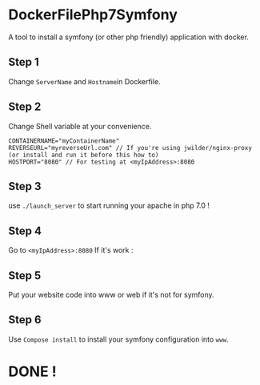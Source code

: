 # DockerFilePhp7Symfony
A tool to install a symfony (or other php friendly) application with docker.

## Step 1
Change `ServerName` and `Hostname`in Dockerfile.

## Step 2
Change Shell variable at your convenience. 
```
CONTAINERNAME="myContainerName"
REVERSEURL="myreverseUrl.com" // If you're using jwilder/nginx-proxy (or install and run it before this how to)
HOSTPORT="8080" // For testing at <myIpAddress>:8080
```

## Step 3
use `./launch_server` to start running your apache in php 7.0 !

## Step 4
Go to `<myIpAddress>:8080`
If it's work :

## Step 5
Put your website code into www or web if it's not for symfony.

## Step 6
Use `Compose install` to install your symfony configuration into `www`.

# DONE !
